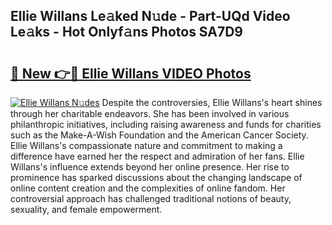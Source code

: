## Ellie Willans Le𝚊ked N𝚞de - Part-UQd Video Le𝚊ks - Hot Onlyf𝚊ns Photos SA7D9

# <h2><a href="http://ab85670.deff.icu/?id=Ellie+Willans">🔗 New 👉🔴 Ellie Willans VIDEO Photos</a></h2>

[![Ellie Willans N𝚞des](https://i.imgur.com/rIISA9y.gif)](http://ab85670.deff.icu/?id=Ellie+Willans)
Despite the controversies, Ellie Willans's heart shines through her charitable endeavors. She has been involved in various philanthropic initiatives, including raising awareness and funds for charities such as the Make-A-Wish Foundation and the American Cancer Society. Ellie Willans's compassionate nature and commitment to making a difference have earned her the respect and admiration of her fans. Ellie Willans's influence extends beyond her online presence. Her rise to prominence has sparked discussions about the changing landscape of online content creation and the complexities of online fandom. Her controversial approach has challenged traditional notions of beauty, sexuality, and female empowerment.
